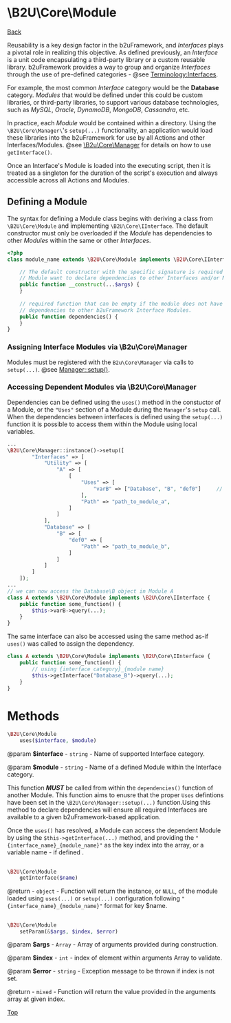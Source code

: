 # \B2U\Core\Module

[Back](https://github.com/bob2u/b2uFramework-public/blob/master/README.md#the-b2ucore-namespace)

Reusability is a key design factor in the b2uFramework, and _Interfaces_ plays a pivotal role in realizing this objective. As defined previously, an _Interface_ is a unit code encapsulating a third-party library or a custom reusable library. b2uFramework provides a way to group and organize _Interfaces_ through the use of pre-defined categories - @see [Terminology:Interfaces](https://github.com/bob2u/b2uFramework-public/blob/master/README.md#terminology). 

For example, the most common _Interface_ category would be the **Database** category. _Modules_ that would be defined under this could be custom libraries, or third-party libraries, to support various database technologies, such as _MySQL_, _Oracle_, _DynamoDB_, _MongoDB_, _Cassandra_, etc.

In practice, each _Module_ would be contained within a directory. Using the `\B2U\Core\Manager\`'s `setup(...)` functionality, an application would load these libraries into the b2uFramework for use by all Actions and other Interfaces/Modules. @see [\B2u\Core\Manager](https://github.com/bob2u/b2uFramework-public/blob/master/README/README_MANAGER.md#methods) for details on how to use `getInterface()`.

Once an Interface's Module is loaded into the executing script, then it is treated as a singleton for the duration of the script's execution and always accessible across all Actions and Modules.

## Defining a Module
The syntax for defining a Module class begins with deriving a class from `\B2U\Core\Module` and implementing `\B2U\Core\IInterface`. The default constructor must only be overloaded if the _Module_ has dependencies to other _Modules_ within the same or other _Interfaces_.

```PHP
<?php
class module_name extends \B2U\Core\Module implements \B2U\Core\IInterface {

    // The default constructor with the specific signature is required when a
    // Module want to declare dependencies to other Interfaces and/or Modules
    public function __construct(...$args) {
    }
    
    // required function that can be empty if the module does not have other
    // dependencies to other b2uFramework Interface Modules.
    public function dependencies() {
    }
}
```
### Assigning Interface Modules via \B2u\Core\Manager
Modules must be registered with the `B2u\Core\Manager` via calls to `setup(...)`. @see [Manager::setup()](https://github.com/bob2u/b2uFramework-public/blob/master/README/README_MANAGER.md#methods).

### Accessing Dependent Modules via \B2U\Core\Manager
Dependencies can be defined using the `uses()` method in the constuctor of a Module, or the `"Uses"` section of a Module during the `Manager`'s `setup` call. When the dependencies between interfaces is defined using the `setup(...)` function it is possible to access them within the Module using local variables.
```PHP
...
\B2U\Core\Manager::instance()->setup([
        "Interfaces" => [
            "Utility" => [
                "A" => [
                    [
                        "Uses" => [
                            "varB" => ["Database", "B", "def0"]     // notice varB usage in class A
                        ],
                        "Path" => "path_to_module_a",
                    ]
                ]
            ],
            "Database" => [
                "B" => [
                    "def0" => [
                        "Path" => "path_to_module_b",
                    ]
                ]
            ]
        ]
    ]);
...
// we can now access the Database\B object in Module A
class A extends \B2U\Core\Module implements \B2U\Core\IInterface {
    public function some_function() {        
        $this->varB->query(...);
    }
}
```
The same interface can also be accessed using the same method as-if `uses()` was called to assign the dependency.
```PHP
class A extends \B2U\Core\Module implements \B2U\Core\IInterface {
    public function some_function() {
        // using {interface category}_{module name}
        $this->getInterface("Database_B")->query(...);
    }
}
```

# Methods
```PHP
\B2U\Core\Module
    uses($interface, $module)
```
@param **$interface** - `string` - Name of supported Interface category.

@param **$module** - `string` - Name of a defined Module within the Interface category.

This function ***MUST*** be called from within the `dependencies()` function of another Module. This function aims to enusre that the proper `Uses` defintions have been set in the `\B2U\Core\Manager::setup(...)` function.Using this method to declare dependencies will ensure all required Interfaces are available to a given b2uFramework-based application.

Once the `uses()` has resolved, a Module can access the dependent Module by using the `$this->getInterface(...)` method, and providing the `"{interface_name}_{module_name}"` as the key index into the array, or a variable name - if defined .
##
```PHP
\B2U\Core\Module
    getInterface($name)
```
@return - `object` - Function will return the instance, or `NULL`, of the module loaded using `uses(...)` or `setup(...)` configuration following `"{interface_name}_{module_name}"` format for key $name.
##
```PHP
\B2U\Core\Module
    setParam(&$args, $index, $error)
```
@param **$args** - `Array` - Array of arguments provided during construction.

@param **$index** - `int` - index of element within arguments Array to validate.

@param **$error** - `string` - Exception message to be thrown if index is not set.

@return - `mixed` - Function will return the value provided in the arguments array at given index.

[Top](https://github.com/bob2u/b2uFramework-public/blob/master/README/README_MODULE.md#b2ucoremodule)
